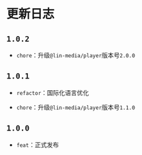 

# 更新日志

## `1.0.2`
  
- `chore`：升级`@lin-media/player`版本号`2.0.0`

## `1.0.1`
  
- `refactor`：国际化语言优化
  
- `chore`：升级`@lin-media/player`版本号`1.1.0`

## `1.0.0`
  
- `feat`：正式发布
